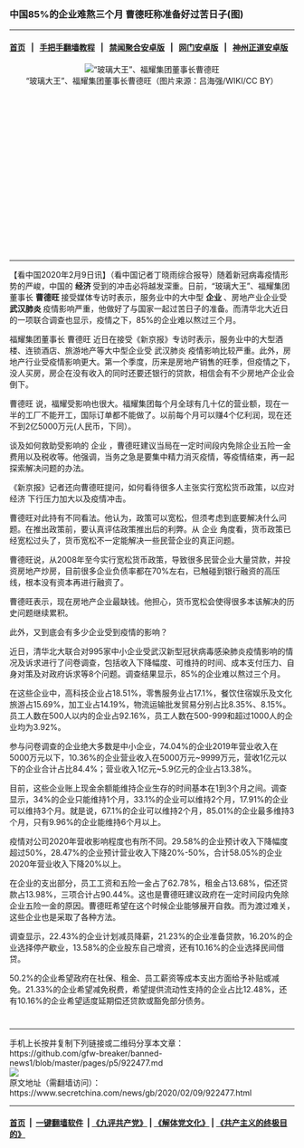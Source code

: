### 中国85%的企业难熬三个月 曹德旺称准备好过苦日子(图)
------------------------

#### [首页](https://github.com/gfw-breaker/banned-news1/blob/master/README.md) &nbsp;&nbsp;|&nbsp;&nbsp; [手把手翻墙教程](https://github.com/gfw-breaker/guides/wiki) &nbsp;&nbsp;|&nbsp;&nbsp; [禁闻聚合安卓版](https://github.com/gfw-breaker/bn-android) &nbsp;&nbsp;|&nbsp;&nbsp; [网门安卓版](https://github.com/oGate2/oGate) &nbsp;&nbsp;|&nbsp;&nbsp; [神州正道安卓版](https://github.com/SzzdOgate/update) 



<div class="article_right" style="fone-color:#000">
 <p style="text-align: center;">
  <img alt="“玻璃大王”、福耀集团董事长曹德旺" src="https://img3.secretchina.com/pic/2020/2-9/p2623561a789403079-ss.jpg"/>
  <br>
   “玻璃大王”、福耀集团董事长曹德旺（图片来源：吕海强/WIKI/CC BY）
   <span id="hideid" name="hideid" style="color:red;display:none;">
    <span href="https://www.secretchina.com">
    </span>
   </span>
  </br>
 </p>
 <div id="txt-mid1-t21-2017">
  <ins class="adsbygoogle" data-ad-client="ca-pub-1276641434651360" data-ad-slot="2451032099" style="display:inline-block;width:336px;height:280px">
  </ins>
  

---


  </div>
 </div>
 <p>
  【看中国2020年2月9日讯】（看中国记者丁晓雨综合报导）随着新冠病毒疫情形势的严峻，中国的
  <strong>
   经济
  </strong>
  受到的冲击必将越发深重。日前，“玻璃大王”、福耀集团董事长
  <strong>
   曹德旺
  </strong>
  接受媒体专访时表示，服务业中的大中型
  <strong>
   企业
  </strong>
  、房地产业企业受
  <strong>
   <span href="https://www.secretchina.com/news/gb/tag/武汉肺炎" target="_blank">
    武汉肺炎
   </span>
  </strong>
  疫情影响严重，他做好了与国家一起过苦日子的准备。而清华北大近日的一项联合调查也显示，疫情之下，85%的企业难以熬过三个月。
  <span id="hideid" name="hideid" style="color:red;display:none;">
   <span href="https://www.secretchina.com">
   </span>
  </span>
 </p>
 <p>
  福耀集团董事长
  <span href="https://zh.wikipedia.org/wiki/曹德旺" target="_blank">
   曹德旺
  </span>
  近日在接受《新京报》专访时表示，服务业中的大型酒楼、连锁酒店、旅游地产等大中型企业受
  <span href="https://zh.wikipedia.org/wiki/2019新型冠狀病毒新加坡疫情" target="_blank">
   武汉肺炎
  </span>
  疫情影响比较严重。此外，房地产行业受疫情影响更大。第一个季度，历来是房地产销售的旺季，但疫情之下，没人买房，房企在没有收入的同时还要还银行的贷款，相信会有不少房地产企业会倒下。
 </p>
 <p>
  <span href="https://www.secretchina.com/news/gb/tag/曹德旺" target="_blank">
   曹德旺
  </span>
  说，福耀受影响也很大。福耀集团每个月全球有几十亿的营业额，现在一半的工厂不能开工，国际订单都不能做了。以前每个月可以赚4个亿利润，现在还不到2亿5000万元(人民币，下同）。
 </p>
 <p>
  谈及如何救助受影响的
  <span href="https://zh.wikipedia.org/wiki/企业" target="_blank">
   企业
  </span>
  ，曹德旺建议当局在一定时间段内免除企业五险一金费用以及税收等。他强调，当务之急是要集中精力消灭疫情，等疫情结束，再一起探索解决问题的办法。
 </p>
 <p>
  《新京报》记者还向曹德旺提问，如何看待很多人主张实行宽松货币政策，以应对
  <span href="https://zh.wikipedia.org/wiki/经济" target="_blank">
   经济
  </span>
  下行压力加大以及疫情冲击。
 </p>
 <p>
  曹德旺对此持有不同看法。他认为，政策可以宽松，但须考虑到底要解决什么问题。在推出政策前，要认真评估政策推出后的利弊。从
  <span href="https://www.secretchina.com/news/gb/tag/企业" target="_blank">
   企业
  </span>
  角度看，货币政策已经宽松过头了，货币宽松不一定能解决一些民营企业的真正问题。
 </p>
 <p>
  曹德旺说，从2008年至今实行宽松货币政策，导致很多民营企业大量贷款，并投资房地产炒房，目前很多企业负债率都在70%左右，已触碰到银行融资的高压线，根本没有资本再进行融资了。
 </p>
 <p>
  曹德旺表示，现在房地产企业最缺钱。他担心，货币宽松会使得很多本该解决的历史问题继续累积。
 </p>
 <p>
  此外，又到底会有多少企业受到疫情的影响？
 </p>
 <p>
  近日，清华北大联合对995家中小企业受武汉新型冠状病毒感染肺炎疫情影响的情况及诉求进行了问卷调查，包括收入下降幅度、可维持的时间、成本支付压力、自身对策及对政府诉求等8个问题。调查结果显示，85%的企业难以熬过三个月。
 </p>
 <p>
  在这些企业中，高科技企业占18.51%，零售服务业占17.1%，餐饮住宿娱乐及文化旅游占15.69%，加工业占14.19%，物流运输批发贸易分别占比8.35%、8.15%。员工人数在500人以内的企业占92.16%，员工人数在500-999和超过1000人的企业均为3.92%。
 </p>
 <p>
  参与问卷调查的企业绝大多数是中小企业，74.04%的企业2019年营业收入在5000万元以下，10.36%的企业营业收入在5000万元~9999万元，营收1亿元以下的企业合计占比84.4%；营业收入1亿元~5.9亿元的企业占13.38%。
 </p>
 <p>
  目前，这些企业账上现金余额能维持企业生存的时间基本在1到3个月之间。调查显示，34%的企业只能维持1个月，33.1%的企业可以维持2个月，17.91%的企业可以维持3个月。就是说，67.1%的企业可以维持2个月，85.01%的企业最多维持3个月，只有9.96%的企业能维持6个月以上。
 </p>
 <p>
  疫情对公司2020年营收影响程度也有所不同。29.58%的企业预计收入下降幅度超过50%，28.47%的企业预计营业收入下降20%-50%，合计58.05%的企业2020年营业收入下降20%以上。
 </p>
 <p>
  在企业的支出部分，员工工资和五险一金占了62.78%，租金占13.68%，偿还贷款占13.98%，三项合计占90.44%。这也是曹德旺建议政府在一定时间段内免除企业五险一金的原因。曹德旺希望在这个时候企业能够展开自救。而为渡过难关，这些企业也是采取了各种方法。
 </p>
 <p>
  调查显示，22.43%的企业计划减员降薪，21.23%的企业准备贷款，16.20%的企业选择停产歇业，13.58%的企业股东自己增资，还有10.16%的企业选择民间借贷。
 </p>
 <p>
  50.2%的企业希望政府在社保、租金、员工薪资等成本支出方面给予补贴或减免。21.33%的企业希望减免税费，希望提供流动性支持的企业占比12.48%，还有10.16%的企业希望适度延期偿还贷款或豁免部分债务。
  <center>
   <div>
    <div id="txt-mid2-t22-2017" style="display: block;  max-height: 351px;  overflow: hidden;">
     <div id="SC-21xxx">
     </div>
     <ins class="adsbygoogle" data-ad-client="ca-pub-1276641434651360" data-ad-format="auto" data-ad-slot="4301710469" data-full-width-responsive="true" style="display:block">
     </ins>
    </div>
   </div>
  </center>
  <div style="padding-top:12px;">
  </div>
 </p>
</div>

<hr/>
手机上长按并复制下列链接或二维码分享本文章：<br/>
https://github.com/gfw-breaker/banned-news1/blob/master/pages/p5/922477.md <br/>
<a href='https://github.com/gfw-breaker/banned-news1/blob/master/pages/p5/922477.md'><img src='https://github.com/gfw-breaker/banned-news1/blob/master/pages/p5/922477.md.png'/></a> <br/>
原文地址（需翻墙访问）：https://www.secretchina.com/news/gb/2020/02/09/922477.html


------------------------
#### [首页](https://github.com/gfw-breaker/banned-news1/blob/master/README.md) &nbsp;|&nbsp; [一键翻墙软件](https://github.com/gfw-breaker/nogfw/blob/master/README.md) &nbsp;| [《九评共产党》](https://github.com/gfw-breaker/9ping.md/blob/master/README.md#九评之一评共产党是什么) | [《解体党文化》](https://github.com/gfw-breaker/jtdwh.md/blob/master/README.md) | [《共产主义的终极目的》](https://github.com/gfw-breaker/gczydzjmd.md/blob/master/README.md)


<img src='http://gfw-breaker.win/banned-news/pages/p5/922477.md' width='0px' height='0px'/>